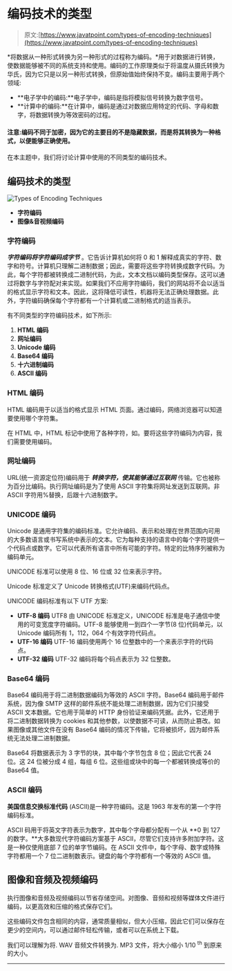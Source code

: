 # 编码技术的类型

> 原文:[https://www.javatpoint.com/types-of-encoding-techniques](https://www.javatpoint.com/types-of-encoding-techniques)

*将数据从一种形式转换为另一种形式的过程称为编码。*用于对数据进行转换，使数据能够被不同的系统支持和使用。编码的工作原理类似于将温度从摄氏转换为华氏，因为它只是以另一种形式转换，但原始值始终保持不变。编码主要用于两个领域:

*   **电子学中的编码:**电子学中，编码是指将模拟信号转换为数字信号。
*   **计算中的编码:**在计算中，编码是通过对数据应用特定的代码、字母和数字，将数据转换为等效密码的过程。

#### 注意:编码不同于加密，因为它的主要目的不是隐藏数据，而是将其转换为一种格式，以便能够正确使用。

在本主题中，我们将讨论计算中使用的不同类型的编码技术。

## 编码技术的类型

![Types of Encoding Techniques](../Images/8c95de7d0f413b21d0eef433e2fe8a42.png)

*   **字符编码**
*   **图像&音视频编码**

### 字符编码

***字符编码将字符编码成字节*** 。它告诉计算机如何将 0 和 1 解释成真实的字符、数字和符号。计算机只理解二进制数据；因此，需要将这些字符转换成数字代码。为此，每个字符都被转换成二进制代码，为此，文本文档以编码类型保存。这可以通过将数字与字符配对来实现。如果我们不应用字符编码，我们的网站将不会以适当的格式显示字符和文本。因此，这将降低可读性，机器将无法正确处理数据。此外，字符编码确保每个字符都有一个计算机或二进制格式的适当表示。

有不同类型的字符编码技术，如下所示:

1.  **HTML 编码**
2.  **网址编码**
3.  **Unicode 编码**
4.  **Base64 编码**
5.  **十六进制编码**
6.  **ASCII 编码**

### HTML 编码

HTML 编码用于以适当的格式显示 HTML 页面。通过编码，网络浏览器可以知道要使用哪个字符集。

在 HTML 中，HTML 标记中使用了各种字符，如。要将这些字符编码为内容，我们需要使用编码。

### 网址编码

URL(统一资源定位符)编码用于 ***转换字符，使其能够通过互联网*** 传输。它也被称为百分比编码。执行网址编码是为了使用 ASCII 字符集将网址发送到互联网。非 ASCII 字符用%替换，后跟十六进制数字。

### UNICODE 编码

Unicode 是通用字符集的编码标准。它允许编码、表示和处理在世界范围内可用的大多数语言或书写系统中表示的文本。它为每种支持的语言中的每个字符提供一个代码点或数字。它可以代表所有语言中所有可能的字符。特定的比特序列被称为编码单元。

UNICODE 标准可以使用 8 位、16 位或 32 位来表示字符。

Unicode 标准定义了 Unicode 转换格式(UTF)来编码代码点。

UNICODE 编码标准有以下 UTF 方案:

*   **UTF-8 编码**
    UTF8 由 UNICODE 标准定义，UNICODE 标准是电子通信中使用的可变宽度字符编码。UTF-8 能够使用一到四个一字节(8 位)代码单元，以 Unicode 编码所有 1，112，064 个有效字符代码点。
*   **UTF-16 编码**
    UTF-16 编码使用两个 16 位整数中的一个来表示字符的代码点。
*   **UTF-32 编码**
    UTF-32 编码将每个码点表示为 32 位整数。

### Base64 编码

Base64 编码用于将二进制数据编码为等效的 ASCII 字符。Base64 编码用于邮件系统，因为像 SMTP 这样的邮件系统不能处理二进制数据，因为它们只接受 ASCII 文本数据。它也用于简单的 HTTP 身份验证来编码凭据。此外，它还用于将二进制数据转换为 cookies 和其他参数，以使数据不可读，从而防止篡改。如果图像或其他文件在没有 Base64 编码的情况下传输，它将被损坏，因为邮件系统无法处理二进制数据。

Base64 将数据表示为 3 字节的块，其中每个字节包含 8 位；因此它代表 24 位。这 24 位被分成 4 组，每组 6 位。这些组或块中的每一个都被转换成等价的 Base64 值。

### ASCII 编码

**美国信息交换标准代码** (ASCII)是一种字符编码。这是 1963 年发布的第一个字符编码标准。

ASCII 码用于将英文字符表示为数字，其中每个字母都分配有一个从 **0 到 127 的数字。**大多数现代字符编码方案基于 ASCII，尽管它们支持许多附加字符。这是一种仅使用底部 7 位的单字节编码。在 ASCII 文件中，每个字母、数字或特殊字符都用一个 7 位二进制数表示。键盘的每个字符都有一个等效的 ASCII 值。

## 图像和音频及视频编码

执行图像和音频及视频编码以节省存储空间。对图像、音频和视频等媒体文件进行编码，以更高效和压缩的格式保存它们。

这些编码文件包含相同的内容，通常质量相似，但大小压缩，因此它们可以保存在更少的空间内，可以通过邮件轻松传输，或者可以在系统上下载。

我们可以理解为将. WAV 音频文件转换为. MP3 文件，将大小缩小 1/10 <sup>th</sup> 到原来的大小。

* * *